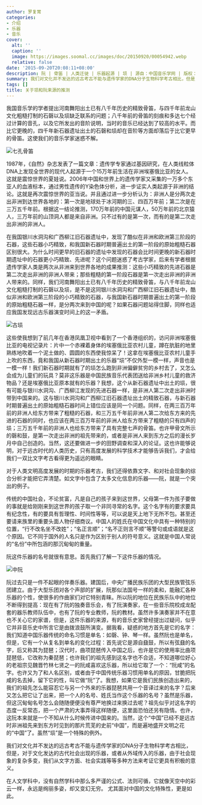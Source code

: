 ```yaml
---
author: 罗复常
categories:
- 介绍
- 乐器
- 音乐
cover:
  alt: ''
  caption: ''
  image: https://images.soomal.cc/images/doc/20150920/00054942.webp
  relative: false
date: '2015-09-20T20:08:11+08:00'
description: 阮 | 骨笛 | 人类迁徙 | 乐器起源 | 埙 | 源自：中国音乐学网 | 版权：转载 |  平均/总评分：10.00/40
summary: 我们对文化并不发达的远古考古不能与遗传学家的DNA分子生物科学考古相比，但是，对于文化发达的古代社会出现的乐器，或者从外域传入的乐器，由于社会现象的复杂多变，我们从文字方面、社会实践等等多种方法来考证它更具有积极的意义……
tags: []
title: 关于埙和阮来源的推测
---
```


我国音乐学的学者提出河南舞阳出土已有八千年历史的精致骨笛，与四千年前龙山文化粗糙打制的石磬以及埙缺乏联系的问题；八千年前的骨笛的刻痕和多达七个经过计算的音孔，以及它所发出的音阶说明，当时的音乐已经达到了较高的水平。而比它更晚的，四千年新石器遗址出土的石磬和埙却在音阶等方面却落后于比它更早的骨笛。这使我们的音乐学家迷惑不解。

![七孔骨笛](https://images.soomal.cc/images/doc/20150920/00054940.webp)




 
1987年，《自然》杂志发表了一篇文章：遗传学专家通过基因研究，在人类线粒体DNA上发现全世界的现代人起源于一个15万年前生活在非洲埃塞俄比亚的女人。这就是震惊世界的夏娃说。2006年中国和世界上的遗传学家又采集的一万多个东亚人的血液标本，通过男性遗传的Y染色体分析，进一步证实人类起源于非洲的结论。这就是再次震惊世界的亚当说。并且通过进一步分析认为：非洲人是分两次走出非洲到达世界各地的：第一次是地球处于冰河期的三、四百万年前；第二次是在三万五千年前。根据这一结论推测，170万年前的中国元谋人，50万年前的北京猿人，三万年前的山顶洞人都是来自非洲。只不过有的是第一次，而有的是第二次走出非洲的非洲人。
 
在我国银川水洞沟和广西柳江旧石器遗址中，发现了酷似在非洲和欧洲第三阶段的石器，这些石器小巧精致，和我国新石器时期普遍出土的第一阶段的原始粗糙石器区别很大。为什么时间更早的旧石器的遗址中发现的石器会比时间更晚的新石器时期遗址中的石器更小巧精致、先进呢？这个问题迷惑了考古学家，后来有学者根据遗传学家人类是两次从非洲来到世界各地的成果推测：这些小巧精致的先进石器是第二次走出非洲的非洲人带来；那些粗糙的第一阶段石器是第一次走出非洲的非洲人带来的。同样，我们河南舞阳出土已有八千年历史的精致骨笛，与八千年前龙山文化粗糙打制的石磬以及埙，是不是这同银川水洞沟和广西柳江旧石器遗址中，酷似非洲和欧洲第三阶段的小巧精致的石器，与我国新石器时期普遍出土的第一阶段的原始粗糙石器一样，是分两次来到中国的呢？如果石器问题站得住脚，同样也适应我国发现远古乐器演变时间上的这一矛盾。

![古埙](https://images.soomal.cc/images/doc/20150920/00054941_01.webp)





这些使我想到了前几年在香港凤凰卫视中看到了一个香港组织的，访问非洲埃塞俄比亚的电视记录片：片中一个赤裸着身体的埃塞俄比亚农村儿童，蹲在肮脏的地里熟练地吹着一个泥土做的、圆圆的东西使我惊呆了！这拿在埃塞俄比亚农村儿童手上吹的东西，竟和我国从新石器时期出土的乐器“埙”不仅外型一模一样，声音也是一模一样！我们新石器时期就有了的埙怎么跑到非洲偏僻贫穷的乡村去了，又怎么会成为儿童们的玩具？莫非这乐器是中国民族音乐代表团送给非洲乡村儿童的救济物品？还是埃塞俄比亚原本就有的乐器？我想，这个从新石器遗址中出土的埙，很有可能与银川水洞沟、广西柳江发现的先进石器一样，是非洲人第二次走出非洲时带到中国来的。这与银川水洞沟和广西柳江旧石器遗址出土的精致石器，与新石器时期普遍出土的原始粗糙石器时间上错位应该是同一个问题。同样，在两三百万年前的非洲人给东方带来了粗糙的石器，和三万五千年前非洲人第二次给东方来的先进的石器的同时，也应该在两三百万年前的非洲人给东方带来了粗糙的只有四声的埙；三万五千年前的非洲人也给东方带来了具有完整七声的骨笛。也许甲骨文所示的磬和鼓，是第一次走出非洲的祖先带来的，或者是非洲人来到东方之后的漫长岁月中自己创造的。当然，这还要做进一步的田野调查和深入的论证。这也许能够说明，对于远古时代的人类历史，只有高度发展的科学技术才能够告诉我们，才会给我们一双比文字考古看得更为遥远的眼睛。
 
对于人类文明高度发展的时期的乐器考古，我们还得依靠文字、和对社会现象的综合分析才能把它弄清楚。如文字中包含了太多文化信息的乐器――阮，就是一个突出的例子。
 
传统的中国社会，不论贫富，凡是自己的孩子来到这世界，父母第一件为孩子要做的事就是给刚刚来到这世界的孩子取一个非同寻常的名字。这个名字有的要求要具有纪念性，有的要具有哲理性、时间性等等，可以说是天上地下无所不包。甚至还要请来族里的重要头面人物仔细商议。中国人的姓氏在中国文化中具有一种特别的位置，“行不改名坐不改姓”；“名正言顺”；“名不正则言不顺”等警句或成语就是这个原因。它不同于国外的人名只是作为区别于别人的符号意义。这就是中国人常说的“名份”中所包涵的那沉甸甸的重量。
 
阮这件乐器的名号就很有意思。首先我们了解一下这件乐器的情况。

![中阮](https://images.soomal.cc/images/doc/20150920/00054942.webp)




 
阮过去只是一件不起眼的伴奏乐器。建国后，中央广播民族乐团的大型民族管弦乐团建立。由于大型乐团对各个声部的扩展，阮那似法国号一样的柔和，能融汇各种乐器的个性，使很多的作曲家们对它特别青睐。所以阮的地位在民族乐队中的地位不断得到提高：现在有了阮的独奏音乐会，有了阮演奏家，在一些音乐院校成龙配套的器乐教师队伍中，也有了阮的专业教师，阮的教材。虽然许多演奏家并不在意也不关心它的家谱，但是，这件乐器的来源，有的音乐史家曾经提出过疑问，似乎它并非音乐史中所言它是由拨浪鼓所演变。据我看，疑惑的地方首先是它的名字：我们知道中国乐器传统的命名习惯是单名：如磬、钟、琴一样。虽然阮也是单名，但是，它有一个从复名到单名的变化过程：首先说它是源自鼗鼓，所以有弦鼗的名字，后又称其为琵琶；汉代时，曲项琵琶传入中国之后，也许是它的使用率比曲项琵琶低，它改称为秦琵琶；也许我们的祖先感到这名字也不合适，不知道哪位好心的老祖宗见魏晋竹林七贤之一的阮咸喜欢这乐器，所以给它取了一个：“阮咸”的名字。也许又为了和人名区别，或者由于中国传统乐器习惯用单名的原因，甘脆把阮咸的名去掉，留下它的性，叫它做“阮”了。我想，如果它是我们民族创造出来的，我们的祖先怎么能容忍它与另一个外来的乐器琵琶共用一个音译过来的名字？后来又怎么把它让了出来，把一个人的名号、姓氏当作这个乐器的名号？虽然是乐器，但这沉甸甸名号怎么会随随便便没有尊严地换过来换过去呢？祖先似乎对这名字的态度一反常态，把一个严肃的大事弄得这样随便，这里面恐怕还另有隐情。也许，这阮本来就是一个不知从什么时候传进中国来的。当然，这个“中国”已经不是远古时非洲祖先来到东方时见到的那片荒芜的史前“中国”，而是遍地盛开文明之花的“中国”了。虽然“埙”是一个特殊的例外。
 
我们对文化并不发达的远古考古不能与遗传学家的DNA分子生物科学考古相比，但是，对于文化发达的古代社会出现的乐器，或者从外域传入的乐器，由于社会现象的复杂多变，我们从文字方面、社会实践等等多种方法来考证它更具有积极的意义。 
 
在人文学科中，没有自然学科中那么多严谨的公式、法则可循，它就像天空中的彩云一样，永远是绚丽多姿，却又变幻无穷。 尤其面对中国的文化特殊性，更是如此。